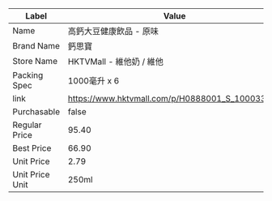 | Label           | Value                                           |
| --------------- | ----------------------------------------------- |
| Name            | 高鈣大豆健康飲品 - 原味                                   |
| Brand Name      | 鈣思寶                                             |
| Store Name      | HKTVMall - 維他奶 / 維他                             |
| Packing Spec    | 1000毫升 x 6                                      |
| link            | https://www.hktvmall.com/p/H0888001_S_10003312E |
| Purchasable     | false                                           |
| Regular Price   | 95.40                                           |
| Best Price      | 66.90                                           |
| Unit Price      | 2.79                                            |
| Unit Price Unit | 250ml                                           |
